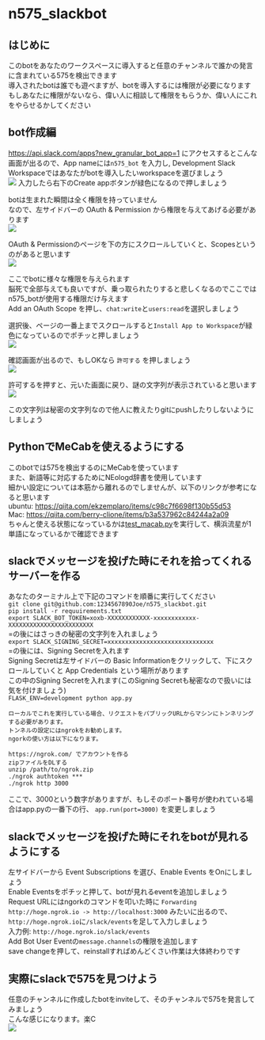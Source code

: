 # n575_slackbot

## はじめに
このbotをあなたのワークスペースに導入すると任意のチャンネルで誰かの発言に含まれている575を検出できます  
導入されたbotは誰でも遊べますが、botを導入するには権限が必要になります  
もしあなたに権限がないなら、偉い人に相談して権限をもらうか、偉い人にこれをやらせるかしてください  

## bot作成編
https://api.slack.com/apps?new_granular_bot_app=1 にアクセスするとこんな画面が出るので、App nameには`n575_bot` を入力し, Development Slack Workspaceではあなたがbotを導入したいworkspaceを選びましょう  
![](https://i.imgur.com/UG6ZDFk.png)
入力したら右下のCreate appボタンが緑色になるので押しましょう  

botは生まれた瞬間は全く権限を持っていません  
なので、左サイドバーの OAuth & Permission から権限を与えてあげる必要があります  
![](https://i.imgur.com/nYTOziF.png)

OAuth & Permissionのページを下の方にスクロールしていくと、Scopesというのがあると思います  
![](https://i.imgur.com/TBOKNTE.png)

ここでbotに様々な権限を与えられます  
脳死で全部与えても良いですが、乗っ取られたりすると悲しくなるのでここではn575_botが使用する権限だけ与えます  
Add an OAuth Scope を押し、`chat:write`と`users:read`を選択しましょう  

選択後、ページの一番上までスクロールすると`Install App to Workspace`が緑色になっているのでポチッと押しましょう  
![](https://i.imgur.com/SfYlNXF.png)


確認画面が出るので、もしOKなら `許可する` を押しましょう  
![](https://i.imgur.com/Q37QLlG.png)


許可するを押すと、元いた画面に戻り、謎の文字列が表示されていると思います  
![](https://i.imgur.com/S0tYTmL.png)


この文字列は秘密の文字列なので他人に教えたりgitにpushしたりしないようにしましょう  

## PythonでMeCabを使えるようにする
このbotでは575を検出するのにMeCabを使っています  
また、新語等に対応するためにNEologd辞書を使用しています  
細かい設定については本筋から離れるのでしませんが、以下のリンクが参考になると思います  
ubuntu: https://qiita.com/ekzemplaro/items/c98c7f6698f130b55d53  
Mac: https://qiita.com/berry-clione/items/b3a537962c84244a2a09  
ちゃんと使える状態になっているかは[test_macab.py](https://github.com/1234567890Joe/n575_slackbot/blob/master/test_macab.py)を実行して、横浜流星が1単語になっているかで確認できます  

## slackでメッセージを投げた時にそれを拾ってくれるサーバーを作る
あなたのターミナル上で下記のコマンドを順番に実行してください  
`git clone git@github.com:1234567890Joe/n575_slackbot.git`  
`pip install -r requuirements.txt`  
`export SLACK_BOT_TOKEN=xoxb-XXXXXXXXXXXX-xxxxxxxxxxxx-XXXXXXXXXXXXXXXXXXXXXXXX`  
=の後にはさっきの秘密の文字列を入れましょう  
`export SLACK_SIGNING_SECRET=xxxxxxxxxxxxxxxxxxxxxxxxxxxxxx`  
=の後には、Signing Secretを入れます  
Signing Secretは左サイドバーの Basic Informationをクリックして、下にスクロールしていくと App Credentials という場所があります  
この中のSigning Secretを入れます(このSigning Secretも秘密なので扱いには気を付けましょう)  
`FLASK_ENV=development python app.py`

```
ローカルでこれを実行している場合、リクエストをパブリックURLからマシンにトンネリングする必要があります。  
トンネルの設定にはngrokをお勧めします。  
ngorkの使い方は以下になります。
```

```
https://ngrok.com/ でアカウントを作る
zipファイルをDLする
unzip /path/to/ngrok.zip
./ngrok authtoken ***
./ngrok http 3000
```
ここで、3000という数字がありますが、もしそのポート番号が使われている場合はapp.pyの一番下の行、 `app.run(port=3000)` を変更しましょう

## slackでメッセージを投げた時にそれをbotが見れるようにする
左サイドバーから Event Subscriptions を選び、Enable Events をOnにしましょう  
Enable Eventsをポチッと押して、botが見れるeventを追加しましょう  
Request URLにはngorkのコマンドを叩いた時に
`Forwarding http://hoge.ngrok.io -> http://localhost:3000` みたいに出るので、 `http://hoge.ngrok.io`に`/slack/events`を足して入力しましょう  
入力例: `http://hoge.ngrok.io/slack/events`  
Add Bot User Eventの`message.channels`の権限を追加します  
save changeを押して、reinstallすればめんどくさい作業は大体終わりです  

## 実際にslackで575を見つけよう
任意のチャンネルに作成したbotをinviteして、そのチャンネルで575を発言してみましょう  
こんな感じになります。楽C  
![](https://i.imgur.com/SxImWqd.png)
